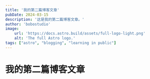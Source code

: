 ```yaml
---
title: '我的第二篇博客文章'
pubDate: 2024-03-15
description: '这是我的第二篇博客文章。'
author: 'bobostudio'
image:
    url: 'https://docs.astro.build/assets/full-logo-light.png'
    alt: 'The full Astro logo.'
tags: ["astro", "blogging", "learning in public"]
---
```


# 我的第二篇博客文章

